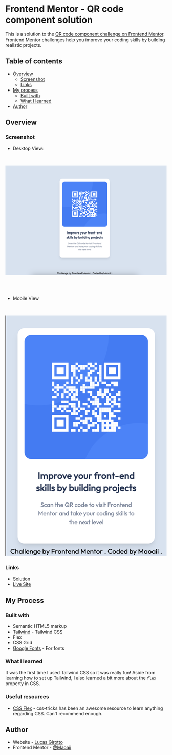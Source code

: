 # Frontend Mentor - QR code component solution

This is a solution to the [QR code component challenge on Frontend Mentor](https://www.frontendmentor.io/challenges/qr-code-component-iux_sIO_H). Frontend Mentor challenges help you improve your coding skills by building realistic projects. 

## Table of contents

- [Overview](#overview)
  - [Screenshot](#screenshot)
  - [Links](#links)
- [My process](#my-process)
  - [Built with](#built-with)
  - [What I learned](#what-i-learned)
- [Author](#author)

## Overview

### Screenshot

- Desktop View:

<br>

![](./images/Desktop_view.png)

<br>
<br>

- Mobile View

<br>

![](./images/Mobile_view.png)


### Links

- [Solution](https://github.com/Maoaii/QR-Code-Frontend-Mentor)
- [Live Site](https://maoaii.github.io/QR-Code-Frontend-Mentor/)

## My Process

### Built with

- Semantic HTML5 markup
- [Tailwind](https://tailwindcss.com/) - Tailwind CSS
- Flex
- CSS Grid
- [Google Fonts](https://fonts.google.com/) - For fonts

### What I learned

It was the first time I used Tailwind CSS so it was really fun! Aside from learning how to set up Tailwind, I also learned a bit more about the `flex` property in CSS.

### Useful resources

- [CSS Flex](https://css-tricks.com/snippets/css/a-guide-to-flexbox/) - css-tricks has been an awesome resource to learn anything regarding CSS. Can't recommend enough.

## Author

- Website - [Lucas Girotto](https://maoaii.github.io/Resume_Website/)
- Frontend Mentor - [@Maoaii](https://www.frontendmentor.io/profile/Maoaii)
